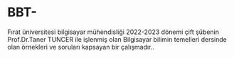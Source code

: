 # BBT-
Fırat üniversitesi bilgisayar mühendisliği 2022-2023 dönemi çift şübenin Prof.Dr.Taner TUNCER ile işlenmiş 
olan Bilgisayar bilimin temelleri dersinde olan örnekleri ve soruları kapsayan bir çalışmadır..


